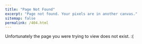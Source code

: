 ```yaml
---
title: "Page Not Found"
excerpt: "Page not found. Your pixels are in another canvas."
sitemap: false
permalink: /404.html
---
```


Unfortunately the page you were trying to view does not exist. :(

<script type="text/javascript">
  var GOOG_FIXURL_LANG = 'en';
  var GOOG_FIXURL_SITE = '{{ site.url }}'
</script>
<script type="text/javascript"
  src="//linkhelp.clients.google.com/tbproxy/lh/wm/fixurl.js">
</script>
